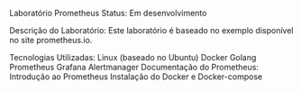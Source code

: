 Laboratório Prometheus
Status: Em desenvolvimento

Descrição do Laboratório:
Este laboratório é baseado no exemplo disponível no site prometheus.io.

Tecnologias Utilizadas:
Linux (baseado no Ubuntu)
Docker
Golang
Prometheus
Grafana
Alertmanager
Documentação do Prometheus:
Introdução ao Prometheus
Instalação do Docker e Docker-compose

